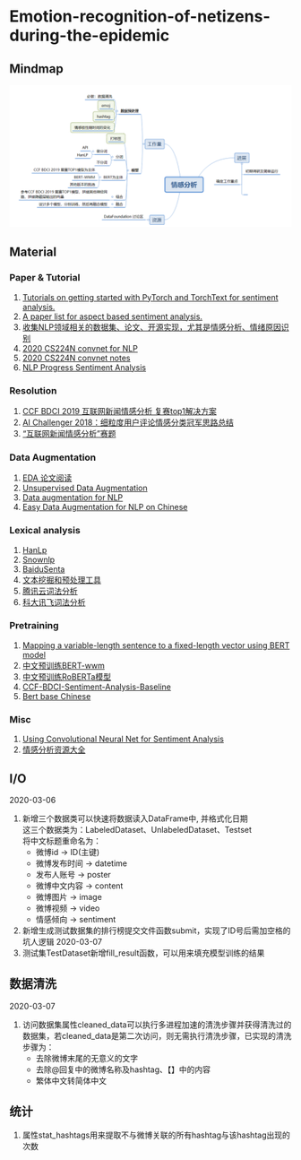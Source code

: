 # Emotion-recognition-of-netizens-during-the-epidemic

## Mindmap

![Mindmap](Docs/工作安排.png)

## Material

### Paper & Tutorial

1. [Tutorials on getting started with PyTorch and TorchText for sentiment analysis. ](https://github.com/bentrevett/pytorch-sentiment-analysis)
2. [A paper list for aspect based sentiment analysis. ](https://github.com/jiangqn/Aspect-Based-Sentiment-Analysis)
3. [收集NLP领域相关的数据集、论文、开源实现，尤其是情感分析、情绪原因识别](https://github.com/haiker2011/awesome-nlp-sentiment-analysis)
4. [2020 CS224N convnet for NLP](http://web.stanford.edu/class/cs224n/slides/cs224n-2020-lecture11-convnets.pdf)
5. [2020 CS224N convnet notes](http://web.stanford.edu/class/cs224n/readings/cs224n-2019-notes08-CNN.pdf)
6. [NLP Progress Sentiment Analysis](https://github.com/sebastianruder/NLP-progress/blob/master/english/sentiment_analysis.md)

### Resolution

1. [CCF BDCI 2019 互联网新闻情感分析 复赛top1解决方案 ](https://github.com/cxy229/BDCI2019-SENTIMENT-CLASSIFICATION)
2. [AI Challenger 2018：细粒度用户评论情感分类冠军思路总结 ](https://mp.weixin.qq.com/s/FJtMDoNksSZLYdoEzixJTQ)
3. [“互联网新闻情感分析”赛题](https://github.com/DefuLi/Emotional-Analysis-of-Internet-News)

### Data Augmentation

1. [EDA 论文阅读](https://www.ctolib.com/zhanlaoban-eda_nlp_for_Chinese.html)
2. [Unsupervised Data Augmentation ](https://github.com/google-research/uda)
3. [Data augmentation for NLP](https://github.com/makcedward/nlpaug)
4. [Easy Data Augmentation for NLP on Chinese ](https://github.com/gmftbyGMFTBY/EDA-NLP-Chinese)

### Lexical analysis

1. [HanLp](https://github.com/hankcs/HanLP)
2. [Snownlp](https://github.com/isnowfy/snownlp)
3. [BaiduSenta](https://github.com/baidu/Senta)
4. [文本挖掘和预处理工具](https://github.com/blmoistawinde/HarvestText)
5. [腾讯云词法分析](https://cloud.tencent.com/document/product/271/35494)
6. [科大讯飞词法分析](https://www.xfyun.cn/doc/nlp/emotion-analysis/API.html)

### Pretraining

1. [Mapping a variable-length sentence to a fixed-length vector using BERT model ](https://github.com/hanxiao/bert-as-service)
2. [中文预训练BERT-wwm](https://github.com/ymcui/Chinese-BERT-wwm)
3. [中文预训练RoBERTa模型](https://github.com/brightmart/roberta_zh)
4. [CCF-BDCI-Sentiment-Analysis-Baseline](https://github.com/guoday/CCF-BDCI-Sentiment-Analysis-Baseline)
5. [Bert base Chinese](https://github.com/google-research/bert)

### Misc

1. [Using Convolutional Neural Net for Sentiment Analysis ](https://github.com/Theo-/sentiment-analysis-keras-conv)
2. [情感分析资源大全](https://blog.csdn.net/qq280929090/article/details/70838025)

## I/O
2020-03-06 
1. 新增三个数据类可以快速将数据读入DataFrame中, 并格式化日期 \
这三个数据类为：LabeledDataset、UnlabeledDataset、Testset \
将中文标题重命名为：
    - 微博id -> ID(主键)
    - 微博发布时间 -> datetime
    - 发布人账号 -> poster
    - 微博中文内容 -> content
    - 微博图片 -> image
    - 微博视频 -> video
    - 情感倾向 -> sentiment
2. 新增生成测试数据集的排行榜提交文件函数submit，实现了ID号后需加空格的坑人逻辑
2020-03-07
3. 测试集TestDataset新增fill_result函数，可以用来填充模型训练的结果
## 数据清洗
2020-03-07
1. 访问数据集属性cleaned_data可以执行多进程加速的清洗步骤并获得清洗过的数据集，若cleaned_data是第二次访问，则无需执行清洗步骤，已实现的清洗步骤为：
    - 去除微博末尾的无意义的文字
    - 去除@回复中的微博名称及hashtag、【】中的内容
    - 繁体中文转简体中文
## 统计
1. 属性stat_hashtags用来提取不与微博关联的所有hashtag与该hashtag出现的次数